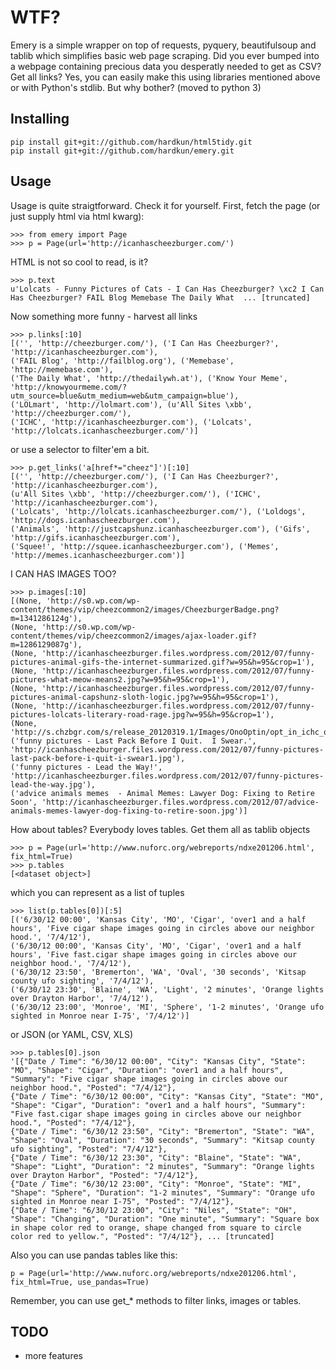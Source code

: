 # WTF?

Emery is a simple wrapper on top of requests, pyquery, beautifulsoup and tablib which simplifies basic web page scraping. Did you ever bumped into a webpage containing precious data you desperatly needed to get as CSV? Get all links? Yes, you can easily make this using libraries mentioned above or with Python's stdlib. But why bother?
(moved to python 3)

## Installing

    pip install git+git://github.com/hardkun/html5tidy.git
    pip install git+git://github.com/hardkun/emery.git

## Usage

Usage is quite straigtforward. Check it for yourself. First, fetch the page (or just supply html via html kwarg):

    >>> from emery import Page
    >>> p = Page(url='http://icanhascheezburger.com/')

HTML is not so cool to read, is it?

    >>> p.text
    u'Lolcats - Funny Pictures of Cats - I Can Has Cheezburger? \xc2 I Can Has Cheezburger? FAIL Blog Memebase The Daily What  ... [truncated]

Now something more funny - harvest all links

    >>> p.links[:10]
    [('', 'http://cheezburger.com/'), ('I Can Has Cheezburger?', 'http://icanhascheezburger.com'),
    ('FAIL Blog', 'http://failblog.org'), ('Memebase', 'http://memebase.com'),
    ('The Daily What', 'http://thedailywh.at'), ('Know Your Meme', 'http://knowyourmeme.com/?utm_source=blue&utm_medium=web&utm_campaign=blue'),
    ('LOLmart', 'http://lolmart.com'), (u'All Sites \xbb', 'http://cheezburger.com/'),
    ('ICHC', 'http://icanhascheezburger.com'), ('Lolcats', 'http://lolcats.icanhascheezburger.com/')]

or use a selector to filter'em a bit.

    >>> p.get_links('a[href*="cheez"]')[:10]
    [('', 'http://cheezburger.com/'), ('I Can Has Cheezburger?', 'http://icanhascheezburger.com'),
    (u'All Sites \xbb', 'http://cheezburger.com/'), ('ICHC', 'http://icanhascheezburger.com'),
    ('Lolcats', 'http://lolcats.icanhascheezburger.com/'), ('Loldogs', 'http://dogs.icanhascheezburger.com'),
    ('Animals', 'http://justcapshunz.icanhascheezburger.com'), ('Gifs', 'http://gifs.icanhascheezburger.com'),
    ('Squee!', 'http://squee.icanhascheezburger.com'), ('Memes', 'http://memes.icanhascheezburger.com')]

I CAN HAS IMAGES TOO?

    >>> p.images[:10]
    [(None, 'http://s0.wp.com/wp-content/themes/vip/cheezcommon2/images/CheezburgerBadge.png?m=1341286124g'),
    (None, 'http://s0.wp.com/wp-content/themes/vip/cheezcommon2/images/ajax-loader.gif?m=1286129087g'),
    (None, 'http://icanhascheezburger.files.wordpress.com/2012/07/funny-pictures-animal-gifs-the-internet-summarized.gif?w=95&h=95&crop=1'),
    (None, 'http://icanhascheezburger.files.wordpress.com/2012/07/funny-pictures-what-meow-means2.jpg?w=95&h=95&crop=1'),
    (None, 'http://icanhascheezburger.files.wordpress.com/2012/07/funny-pictures-animal-capshunz-sloth-logic.jpg?w=95&h=95&crop=1'),
    (None, 'http://icanhascheezburger.files.wordpress.com/2012/07/funny-pictures-lolcats-literary-road-rage.jpg?w=95&h=95&crop=1'),
    (None, 'http://s.chzbgr.com/s/release_20120319.1/Images/OnoOptin/opt_in_ichc_option3.jpg'),
    ('funny pictures - Last Pack Before I Quit.  I Swear.', 'http://icanhascheezburger.files.wordpress.com/2012/07/funny-pictures-last-pack-before-i-quit-i-swear1.jpg'),
    ('funny pictures - Lead the Way!', 'http://icanhascheezburger.files.wordpress.com/2012/07/funny-pictures-lead-the-way.jpg'),
    ('advice animals memes  - Animal Memes: Lawyer Dog: Fixing to Retire Soon', 'http://icanhascheezburger.files.wordpress.com/2012/07/advice-animals-memes-lawyer-dog-fixing-to-retire-soon.jpg')]

How about tables? Everybody loves tables. Get them all as tablib objects

    >>> p = Page(url='http://www.nuforc.org/webreports/ndxe201206.html', fix_html=True)
    >>> p.tables
    [<dataset object>]

which you can represent as a list of tuples

    >>> list(p.tables[0])[:5]
    [('6/30/12 00:00', 'Kansas City', 'MO', 'Cigar', 'over1 and a half hours', 'Five cigar shape images going in circles above our neighbor hood.', '7/4/12'),
    ('6/30/12 00:00', 'Kansas City', 'MO', 'Cigar', 'over1 and a half hours', 'Five fast.cigar shape images going in circles above our neighbor hood.', '7/4/12'),
    ('6/30/12 23:50', 'Bremerton', 'WA', 'Oval', '30 seconds', 'Kitsap county ufo sighting', '7/4/12'),
    ('6/30/12 23:30', 'Blaine', 'WA', 'Light', '2 minutes', 'Orange lights over Drayton Harbor', '7/4/12'),
    ('6/30/12 23:00', 'Monroe', 'MI', 'Sphere', '1-2 minutes', 'Orange ufo sighted in Monroe near I-75', '7/4/12')]

or JSON (or YAML, CSV, XLS)

    >>> p.tables[0].json
    '[{"Date / Time": "6/30/12 00:00", "City": "Kansas City", "State": "MO", "Shape": "Cigar", "Duration": "over1 and a half hours", "Summary": "Five cigar shape images going in circles above our neighbor hood.", "Posted": "7/4/12"},
    {"Date / Time": "6/30/12 00:00", "City": "Kansas City", "State": "MO", "Shape": "Cigar", "Duration": "over1 and a half hours", "Summary": "Five fast.cigar shape images going in circles above our neighbor hood.", "Posted": "7/4/12"},
    {"Date / Time": "6/30/12 23:50", "City": "Bremerton", "State": "WA", "Shape": "Oval", "Duration": "30 seconds", "Summary": "Kitsap county ufo sighting", "Posted": "7/4/12"},
    {"Date / Time": "6/30/12 23:30", "City": "Blaine", "State": "WA", "Shape": "Light", "Duration": "2 minutes", "Summary": "Orange lights over Drayton Harbor", "Posted": "7/4/12"},
    {"Date / Time": "6/30/12 23:00", "City": "Monroe", "State": "MI", "Shape": "Sphere", "Duration": "1-2 minutes", "Summary": "Orange ufo sighted in Monroe near I-75", "Posted": "7/4/12"},
    {"Date / Time": "6/30/12 23:00", "City": "Niles", "State": "OH", "Shape": "Changing", "Duration": "One minute", "Summary": "Square box in shape color red to orange, shape changed from square to circle color red to yellow.", "Posted": "7/4/12"}, ... [truncated]

Also you can use pandas tables like this:
    
    p = Page(url='http://www.nuforc.org/webreports/ndxe201206.html', fix_html=True, use_pandas=True)

Remember, you can use get_* methods to filter links, images or tables.
    

## TODO
- more features